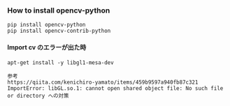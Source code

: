 ### How to install opencv-python
```
pip install opencv-python
pip install opencv-contrib-python
```
#### Import cv のエラーが出た時
```
apt-get install -y libgl1-mesa-dev

参考
https://qiita.com/kenichiro-yamato/items/459b9597a940fb87c321
ImportError: libGL.so.1: cannot open shared object file: No such file or directory への対策

